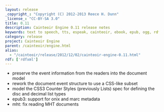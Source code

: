```yaml
---
layout: release
_copyright_: "Copyright (C) 2012-2013 Reece H. Dunn"
_license_: "CC-BY-SA 3.0"
title: 0.11
description: Cainteoir Engine 0.11 release notes
keywords: text to speech, tts, espeak, cainteoir, ebook, epub, ogg, rdf, metadata
category: release
project: Cainteoir Engine
parent: /cainteoir/engine.html
alias:
  - "/cainteoir/release/2012/12/02/cainteoir-engine-0.11.html"
rdf: ['rdfxml']
---
```


*  preserve the event information from the readers into the document model
*  rework the document event structure to use a CSS-like subset
*  model the CSS3 Counter Styles (previously Lists) spec for defining the disc and decimal list types
*  epub3: support for onix and marc metadata
*  mht: fix reading MHT documents
